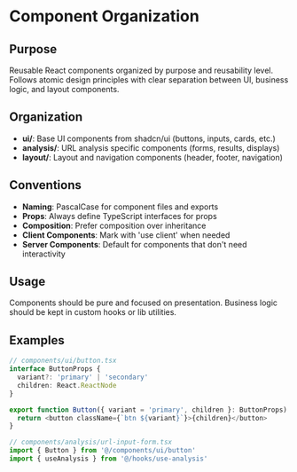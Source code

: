 # Component Organization

## Purpose
Reusable React components organized by purpose and reusability level. Follows atomic design principles with clear separation between UI, business logic, and layout components.

## Organization
- **ui/**: Base UI components from shadcn/ui (buttons, inputs, cards, etc.)
- **analysis/**: URL analysis specific components (forms, results, displays)
- **layout/**: Layout and navigation components (header, footer, navigation)

## Conventions
- **Naming**: PascalCase for component files and exports
- **Props**: Always define TypeScript interfaces for props
- **Composition**: Prefer composition over inheritance
- **Client Components**: Mark with 'use client' when needed
- **Server Components**: Default for components that don't need interactivity

## Usage
Components should be pure and focused on presentation. Business logic should be kept in custom hooks or lib utilities.

## Examples
```typescript
// components/ui/button.tsx
interface ButtonProps {
  variant?: 'primary' | 'secondary'
  children: React.ReactNode
}

export function Button({ variant = 'primary', children }: ButtonProps) {
  return <button className={`btn ${variant}`}>{children}</button>
}

// components/analysis/url-input-form.tsx
import { Button } from '@/components/ui/button'
import { useAnalysis } from '@/hooks/use-analysis'
```